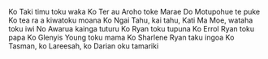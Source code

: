 Ko Taki timu toku waka
Ko Ter au Aroho toke Marae
Do Motupohue te puke
Ko tea ra a kiwatoku moana
Ko Ngai Tahu, kai tahu, Kati Ma Moe, wataha toku iwi
No Awarua kainga tuturu
Ko Ryan toku tupuna
Ko Errol Ryan toku papa
Ko Glenyis Young toku mama
Ko Sharlene Ryan taku ingoa
Ko Tasman, ko Lareesah, ko Darian oku tamariki
